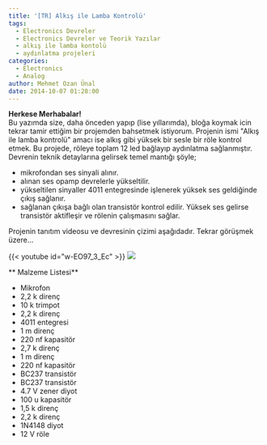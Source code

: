 ```yaml
---
title: '[TR] Alkış ile Lamba Kontrolü'
tags:
  - Electronics Devreler
  - Electronics Devreler ve Teorik Yazılar
  - alkış ile lamba kontolü
  - aydınlatma projeleri
categories:
  - Electronics
  - Analog
author: Mehmet Ozan Ünal
date: 2014-10-07 01:28:00
---
```


**Herkese Merhabalar!**\
Bu yazımda size, daha önceden yapıp (lise yıllarımda), bloğa koymak icin tekrar
tamir ettiğim bir projemden bahsetmek istiyorum. Projenin ismi "Alkış ile lamba
kontrolü" amacı ise alkış gibi yüksek bir sesle bir röle kontrol etmek. Bu
projede, röleye toplam 12 led bağlayıp aydınlatma sağlanmıştır. Devrenin teknik
detaylarına gelirsek temel mantığı şöyle;

- mikrofondan ses sinyali alınır.
- alınan ses opamp devrelerle yükseltilir.
- yükseltilen sinyaller 4011 entegresinde işlenerek yüksek ses geldiğinde çıkış
  sağlanır.
- sağlanan çıkışa bağlı olan transistör kontrol edilir. Yüksek ses gelirse
  transistör aktifleşir ve rölenin çalışmasını sağlar.

Projenin tanıtım videosu ve devresinin çizimi aşağıdadır. Tekrar görüşmek
üzere...

{{< youtube id="w-EO97_3_Ec" >}}
![](https://1.bp.blogspot.com/-BBaMnNWpwWk/VDLekKoQj1I/AAAAAAAAEX0/FdT7mk9ur0A/s1600/IMG_20141005_174701.jpg)

** Malzeme Listesi**

- Mikrofon
- 2,2 k direnç
- 10 k trimpot
- 2,2 k direnç
- 4011 entegresi
- 1 m direnç
- 220 nf kapasitör
- 2,7 k direnç
- 1 m direnç
- 220 nf kapasitör
- BC237 transistör
- BC237 transistör
- 4.7 V zener diyot
- 100 u kapasitör
- 1,5 k direnç
- 2,2 k direnç
- 1N4148 diyot
- 12 V röle
